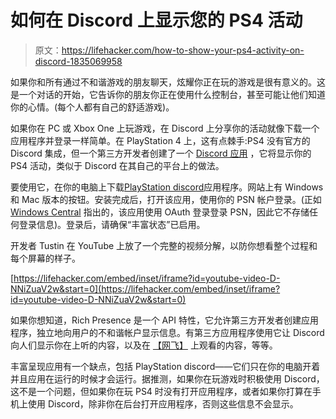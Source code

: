 # 如何在 Discord 上显示您的 PS4 活动

> 原文：<https://lifehacker.com/how-to-show-your-ps4-activity-on-discord-1835069958>

如果你和所有通过不和谐游戏的朋友聊天，炫耀你正在玩的游戏是很有意义的。这是一个对话的开始，它告诉你的朋友你正在使用什么控制台，甚至可能让他们知道你的心情。(每个人都有自己的舒适游戏)。



如果你在 PC 或 Xbox One 上玩游戏，在 Discord 上分享你的活动就像下载一个应用程序并登录一样简单。在 PlayStation 4 上，这有点棘手:PS4 没有官方的 Discord 集成，但一个第三方开发者创建了一个 [Discord 应用](https://tusticles.com/PlayStationDiscord/) ，它将显示你的 PS4 活动，类似于 Discord 在其自己的平台上的做法。

要使用它，在你的电脑上下载[PlayStation discord](https://tusticles.com/PlayStationDiscord/)应用程序。网站上有 Windows 和 Mac 版本的按钮。安装完成后，打开该应用，使用你的 PSN 帐户登录。(正如 [Windows Central](https://www.androidcentral.com/how-add-playstation-rich-presence-discord) 指出的，该应用使用 OAuth 登录登录 PSN，因此它不存储任何登录信息)。登录后，请确保“丰富状态”已启用。

开发者 Tustin 在 YouTube 上放了一个完整的视频分解，以防你想看整个过程和每个屏幕的样子。

 [https://lifehacker.com/embed/inset/iframe?id=youtube-video-D-NNiZuaV2w&start=0](https://lifehacker.com/embed/inset/iframe?id=youtube-video-D-NNiZuaV2w&start=0) 

如果你想知道，Rich Presence 是一个 API 特性，它允许第三方开发者创建应用程序，独立地向用户的不和谐帐户显示信息。有第三方应用程序使用它让 Discord 向人们显示你在上听的内容，以及在 [【网飞】](https://github.com/nirewen/discord-netflix) 上观看的内容，等等。

丰富呈现应用有一个缺点，包括 PlayStation discord——它们只在你的电脑开着并且应用在运行的时候才会运行。据推测，如果你在玩游戏时积极使用 Discord，这不是一个问题，但如果你在玩 PS4 时没有打开应用程序，或者如果你打算在手机上使用 Discord，除非你在后台打开应用程序，否则这些信息不会显示。